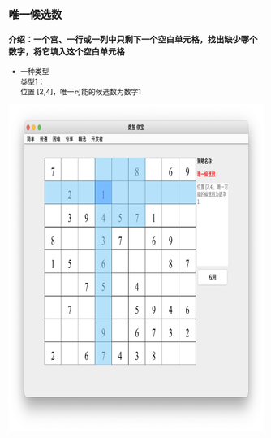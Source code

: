 ## 唯一候选数  
### 介绍：一个宫、一行或一列中只剩下一个空白单元格，找出缺少哪个数字，将它填入这个空白单元格
* 一种类型   
类型1：        
位置 [2,4]，唯一可能的候选数为数字1          
<img src="picture/last_possible_number_CN.png" width="825" height="645" >